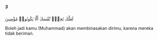 ##### 3

<span class="ayah">لَعَلَّكَ بَٰخِعٌۭ نَّفْسَكَ أَلَّا يَكُونُوا۟ مُؤْمِنِينَ</span>

<span class="ayah_translation">Boleh jadi kamu (Muhammad) akan membinasakan dirimu, karena mereka tidak beriman.</span>

